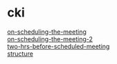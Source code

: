 # cki

[on-scheduling-the-meeting](on-scheduling-the-meeting.html)
<br/>
[on-scheduling-the-meeting-2](on-scheduling-the-meeting-2.html)
<br/>
[two-hrs-before-scheduled-meeting](two-hrs-before-scheduled-meeting.html)
<br/>
[structure](structure.html)
